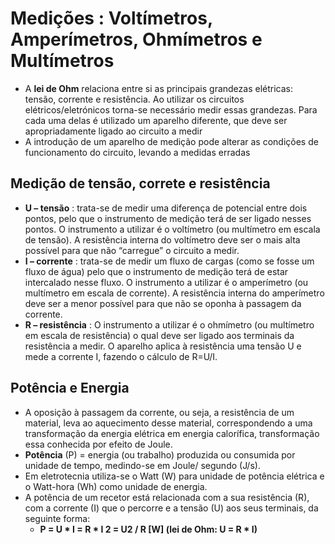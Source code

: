 # Medições : Voltímetros, Amperímetros, Ohmímetros e Multímetros

- A **lei de Ohm** relaciona entre si as principais grandezas elétricas: tensão, corrente e resistência. Ao utilizar os circuitos elétricos/eletrónicos torna-se necessário medir essas grandezas. Para cada uma delas é utilizado um aparelho diferente, que deve ser apropriadamente ligado ao circuito a medir
- A introdução de um aparelho de medição pode alterar as condições de funcionamento do circuito, levando a medidas erradas

## Medição de tensão, correte e resistência

- **U – tensão** : trata-se de medir uma diferença de potencial entre dois pontos, pelo que o instrumento de medição terá de ser ligado nesses pontos. O instrumento a utilizar é o voltímetro (ou multímetro em escala de tensão). A resistência interna do voltímetro deve ser o mais alta possível para que não “carregue” o circuito a medir. 
- **I – corrente** : trata-se de medir um fluxo de cargas (como se fosse um fluxo de água) pelo que o instrumento de medição terá de estar intercalado nesse fluxo. O instrumento a utilizar é o amperímetro (ou multímetro em escala de corrente). A resistência interna do amperímetro deve ser a menor possível para que não se oponha à passagem da corrente.
- **R – resistência** : O instrumento a utilizar é o ohmímetro (ou multímetro em escala de resistência) o qual deve ser ligado aos terminais da resistência a medir. O aparelho aplica à resistência uma tensão U e mede a corrente I, fazendo o cálculo de R=U/I.

## Potência e Energia
- A oposição à passagem da corrente, ou seja, a resistência de um material, leva ao aquecimento desse material, correspondendo a uma transformação da energia elétrica em energia calorífica, transformação essa conhecida por efeito de Joule.
- **Potência** (P) = energia (ou trabalho) produzida ou consumida por unidade de tempo, medindo-se em Joule/ segundo (J/s). 
- Em eletrotecnia utiliza-se o Watt (W) para unidade de potência elétrica e o Watt-hora (Wh) como unidade de energia. 
- A potência de um recetor está relacionada com a sua resistência (R), com a corrente (I) que o percorre e a tensão (U) aos seus terminais, da seguinte forma: 
	- **P = U * I = R * I 2 = U2 / R [W] (lei de Ohm: U = R * I)**